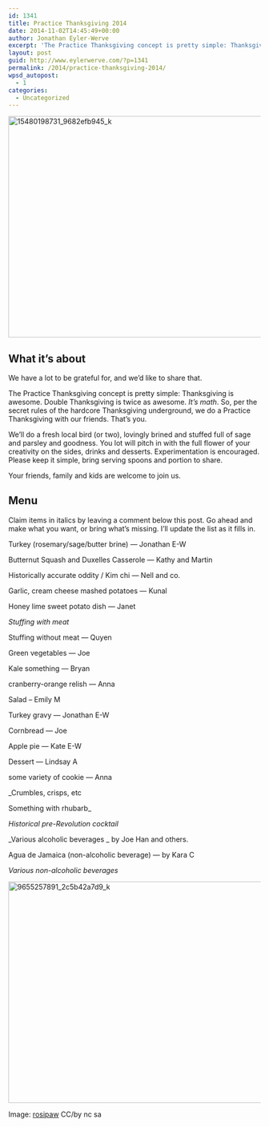 ```yaml
---
id: 1341
title: Practice Thanksgiving 2014
date: 2014-11-02T14:45:49+00:00
author: Jonathan Eyler-Werve
excerpt: 'The Practice Thanksgiving concept is pretty simple: Thanksgiving is awesome. Double Thanksgiving is twice as awesome. It’s math. So, per the secret rules of the hardcore Thanksgiving underground, we do a Practice Thanksgiving with our friends. That’s you.'
layout: post
guid: http://www.eylerwerve.com/?p=1341
permalink: /2014/practice-thanksgiving-2014/
wpsd_autopost:
  - 1
categories:
  - Uncategorized
---
```

<img class="aligncenter size-large wp-image-1349" src="http://www.eylerwerve.com/wp-content/uploads/2014/11/15480198731_9682efb945_k-590x442.jpg" alt="15480198731_9682efb945_k" width="590" height="442" srcset="http://www.eylerwerve.com/wp-content/uploads/2014/11/15480198731_9682efb945_k-300x225.jpg 300w, http://www.eylerwerve.com/wp-content/uploads/2014/11/15480198731_9682efb945_k-590x442.jpg 590w, http://www.eylerwerve.com/wp-content/uploads/2014/11/15480198731_9682efb945_k-226x169.jpg 226w" sizes="(max-width: 590px) 100vw, 590px" />

## What it&#8217;s about

We have a lot to be grateful for, and we’d like to share that.

The Practice Thanksgiving concept is pretty simple: Thanksgiving is awesome. Double Thanksgiving is twice as awesome. _It’s math_. So, per the secret rules of the hardcore Thanksgiving underground, we do a Practice Thanksgiving with our friends. That’s you.

We’ll do a fresh local bird (or two), lovingly brined and stuffed full of sage and parsley and goodness. You lot will pitch in with the full flower of your creativity on the sides, drinks and desserts. Experimentation is encouraged. Please keep it simple, bring serving spoons and portion to share.

Your friends, family and kids are welcome to join us.

## Menu

Claim items in italics by leaving a comment below this post. Go ahead and make what you want, or bring what&#8217;s missing. I&#8217;ll update the list as it fills in.

Turkey (rosemary/sage/butter brine) &#8212; Jonathan E-W
  
Butternut Squash and Duxelles Casserole &#8212; Kathy and Martin

Historically accurate oddity / Kim chi &#8212; Nell and co. 

Garlic, cream cheese mashed potatoes &#8212; Kunal
  
Honey lime sweet potato dish &#8212; Janet
  
_Stuffing with meat_
  
Stuffing without meat &#8212; Quyen
  
Green vegetables &#8212; Joe
  
Kale something &#8212; Bryan
  
cranberry-orange relish &#8212; Anna
  
</em>Salad &#8211; Emily M
  
Turkey gravy &#8212; Jonathan E-W

Cornbread &#8212; Joe

Apple pie &#8212; Kate E-W
  
Dessert &#8212; Lindsay A
  
some variety of cookie &#8212; Anna
  
_Crumbles, crisps, etc
  
Something with rhubarb_

_Historical pre-Revolution cocktail_
  
_Various alcoholic beverages _ by Joe Han and others.
  
Agua de Jamaica (non-alcoholic beverage) &#8212; by Kara C
  
_Various non-alcoholic beverages_

<img class="aligncenter size-large wp-image-1344" src="http://www.eylerwerve.com/wp-content/uploads/2014/11/9655257891_2c5b42a7d9_k-590x442.jpg" alt="9655257891_2c5b42a7d9_k" width="590" height="442" srcset="http://www.eylerwerve.com/wp-content/uploads/2014/11/9655257891_2c5b42a7d9_k-300x225.jpg 300w, http://www.eylerwerve.com/wp-content/uploads/2014/11/9655257891_2c5b42a7d9_k-590x442.jpg 590w, http://www.eylerwerve.com/wp-content/uploads/2014/11/9655257891_2c5b42a7d9_k-226x169.jpg 226w" sizes="(max-width: 590px) 100vw, 590px" />

Image: [rosipaw](https://www.flickr.com/photos/rosipaw/9655257891/in/photolist-8Lxrsu-5HYbnW-7jAENi-3LZro-5HYbpA-fHcHMD-936u32-7jAEFv-7Cu8F-b1fxbp-nJuoD1-5Fqrfu-2C4wcu-dtuiJM-hHtcTK-dNZv4X-hHrYkM-aE3Jub-hHrY4p-hHsrdW-dB5sC4-784MNd-9Qn4vX-dvCMED-9BgSoS-856JTM-4PurZ-9s63Dx-2kmWCU-714hhx-97X5Mg-gVHDZm-avkqGM-xDkpg-bvBDNV-5TrqrQ-w4sEQ-856JQM-5M5W8Q-o8Ef5r-b1iNiH-859RCq-4tYd34-dqUmxr-nVaz59-q814F-hHAE7W-4pS1tF-dvKxJQ-ejq5Zk) CC/by nc sa